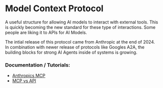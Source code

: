 
# Model Context Protocol
A useful structure for allowing AI models to interact with external tools. This is quickly becoming the new standard for these type of interactions. Some people are liking it to APIs for AI Models.

The intial release of this protocol came from Anthropic at the end of 2024. In combination with newer release of protocols like Googles A2A, the building blocks for strong AI Agents inside of systems is growing.

### Documentation / Tutorials:
- [Anthropics MCP](https://docs.anthropic.com/en/docs/agents-and-tools/mcp)
- [MCP vs API](https://www.youtube.com/watch?v=7j1t3UZA1TY)

